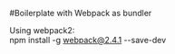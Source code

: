 #Boilerplate with Webpack as bundler  

Using webpack2:  
npm install -g webpack@2.4.1 --save-dev  


